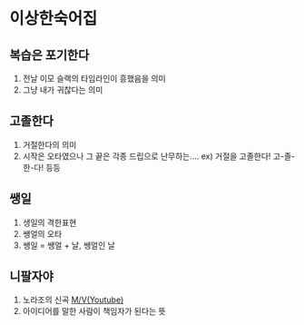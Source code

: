 # 이상한숙어집

## 복습은 포기한다

1. 전날 이모 슬랙의 타임라인이 흥했음을 의미
2. 그냥 내가 귀찮다는 의미

## 고졸한다
1. 거절한다의 의미
2. 시작은 오타였으나 그 끝은 각종 드립으로 난무하는....
ex) 거절을 고졸한다! 고-졸-한-다! 등등


## 쌩일

1. 생일의 격한표현
2. 쌩얼의 오타
3. 쌩일 = 쌩얼 + 날, 쌩얼인 날

## 니팔자야
1. 노라조의 신곡 [M/V(Youtube)](https://youtu.be/S_rhqFEpURg)
2. 아이디어를 말한 사람이 책임자가 된다는 뜻
